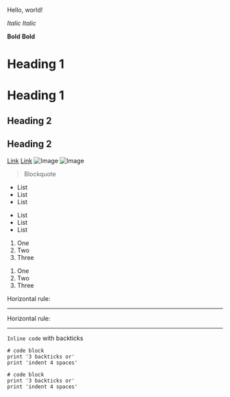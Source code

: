 Hello, world!

*Italic*
_Italic_

**Bold**
__Bold__

# Heading 1
Heading 1
========
## Heading 2
Heading 2
--------

[Link](https://www.youtube.com/watch?v=GZqizez1Dzs)
[Link][1]
![Image](https://commonmark.org/help/images/favicon.png)
![Image][2]
> Blockquote

* List
* List
* List
- List
- List
- List

1. One
2. Two
3. Three

1) One    
2) Two   
3) Three  

[1]: https://www.youtube.com/watch?v=GZqizez1Dzs
[2]: https://commonmark.org/help/images/favicon.png

Horizontal rule:
***

Horizontal rule:
___

`Inline code` with backticks

```
# code block
print '3 backticks or'
print 'indent 4 spaces'
```
    # code block
    print '3 backticks or'
    print 'indent 4 spaces'
